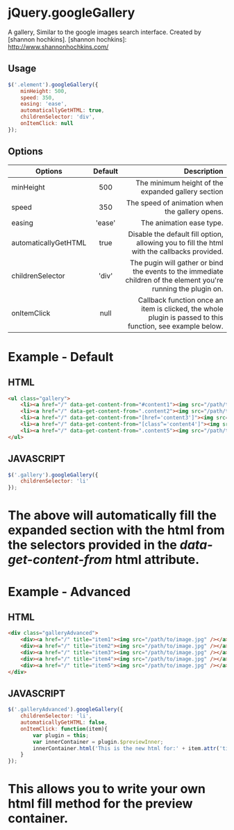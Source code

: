 jQuery.googleGallery
====================

A gallery, Similar to the google images search interface. Created by [shannon hochkins].
[shannon hochkins]: http://www.shannonhochkins.com/


Usage
--------------

```javascript
$('.element').googleGallery({
    minHeight: 500,
    speed: 350,
    easing: 'ease',
    automaticallyGetHTML: true,
    childrenSelector: 'div',
    onItemClick: null
});
```


Options
--------------


| Options                   | Default                             | Description  |
| --------------------------|:-----------------------------------:| ------------:|
| minHeight                 | 500                                 | The minimum height of the expanded gallery section |
| speed                     | 350                                 | The speed of animation when the gallery opens. |
| easing                    | 'ease'                              | The animation ease type. |
| automaticallyGetHTML      | true                                | Disable the default fill option, allowing you to fill the html with the callbacks provided. |
| childrenSelector          | 'div'                               | The pugin will gather or bind the events to the immediate children of the element you're running the plugin on. |
| onItemClick               | null                                | Callback function once an item is clicked, the whole plugin is passed to this function, see example below.



**Example - Default**
====================

HTML
--------------

```html
<ul class="gallery">
    <li><a href="/" data-get-content-from="#content1"><img src="/path/to/image.jpg" /></a></li>
    <li><a href="/" data-get-content-from=".content2"><img src="/path/to/image.jpg" /></a></li>
    <li><a href="/" data-get-content-from="[href='content3']"><img src="/path/to/image.jpg" /></a></li>
    <li><a href="/" data-get-content-from="[class^='content4']"><img src="/path/to/image.jpg" /></a></li>
    <li><a href="/" data-get-content-from=".content5"><img src="/path/to/image.jpg" /></a></li>
</ul>
```

JAVASCRIPT
--------------

```javascript
$('.gallery').googleGallery({
    childrenSelector: 'li'    
});
```

# The above will automatically fill the expanded section with the html from the selectors provided in the *data-get-content-from* html attribute.


**Example - Advanced**
====================


HTML
--------------

```html
<div class="galleryAdvanced">
    <div><a href="/" title="item1"><img src="/path/to/image.jpg" /></a></div>
    <div><a href="/" title="item2"><img src="/path/to/image.jpg" /></a></div>
    <div><a href="/" title="item3"><img src="/path/to/image.jpg" /></a></div>
    <div><a href="/" title="item4"><img src="/path/to/image.jpg" /></a></div>
    <div><a href="/" title="item5"><img src="/path/to/image.jpg" /></a></div>
</div>
```

JAVASCRIPT
--------------

```javascript
$('.galleryAdvanced').googleGallery({
    childrenSelector: 'li',
    automaticallyGetHTML: false,
    onItemClick: function(item){
        var plugin = this;
        var innerContainer = plugin.$previewInner;
        innerContainer.html('This is the new html for:' + item.attr('title') + '. This items index is: ' + plugin.self.current);
    }
});
```

# This allows you to write your own html fill method for the preview container.



